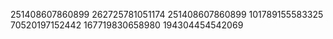 251408607860899
262725781051174
251408607860899
101789155583325
70520197152442
167719830658980
194304454542069
